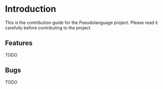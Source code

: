 # Introduction

This is the contribution guide for the Pseudolanguage project. Please read it carefully before contributing to the project.

## Features

TODO

## Bugs

TODO
